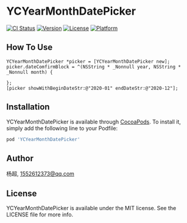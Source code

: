 # YCYearMonthDatePicker

[![CI Status](https://img.shields.io/travis/杨超/YCYearMonthDatePicker.svg?style=flat)](https://travis-ci.org/杨超/YCYearMonthDatePicker)
[![Version](https://img.shields.io/cocoapods/v/YCYearMonthDatePicker.svg?style=flat)](https://cocoapods.org/pods/YCYearMonthDatePicker)
[![License](https://img.shields.io/cocoapods/l/YCYearMonthDatePicker.svg?style=flat)](https://cocoapods.org/pods/YCYearMonthDatePicker)
[![Platform](https://img.shields.io/cocoapods/p/YCYearMonthDatePicker.svg?style=flat)](https://cocoapods.org/pods/YCYearMonthDatePicker)

## How To Use

```
YCYearMonthDatePicker *picker = [YCYearMonthDatePicker new];
picker.dateComfirmBlock = ^(NSString * _Nonnull year, NSString * _Nonnull month) {
    
};
[picker showWithBeginDateStr:@"2020-01" endDateStr:@"2020-12"];
```


## Installation

YCYearMonthDatePicker is available through [CocoaPods](https://cocoapods.org). To install
it, simply add the following line to your Podfile:

```ruby
pod 'YCYearMonthDatePicker'
```

## Author

杨超, 1552612373@qq.com

## License

YCYearMonthDatePicker is available under the MIT license. See the LICENSE file for more info.

